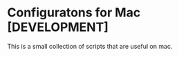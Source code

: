 # Configuratons for Mac [DEVELOPMENT]
This is a small collection of scripts that are useful on mac.
